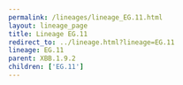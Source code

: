 ```yaml
---
permalink: /lineages/lineage_EG.11.html
layout: lineage_page
title: Lineage EG.11
redirect_to: ../lineage.html?lineage=EG.11
lineage: EG.11
parent: XBB.1.9.2
children: ['EG.11']
---
```

